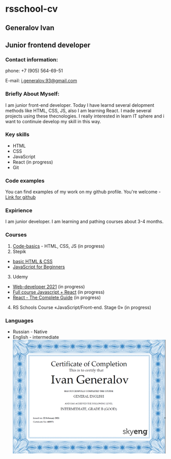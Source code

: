# rsschool-cv

## Generalov Ivan
## Junior frontend developer

### Contact information:

phone: +7 (905) 564-69-51


E-mail: i.generalov.93@gmail.com

### Briefly About Myself:

I am junior front-end developer. Today I have learnd several delopment methods like HTML, CSS, JS, also I am learning React. I made several projects using these thecnologies. I really interested in learn IT sphere and i want to continuie develop my skill in this way.

### Key skills

* HTML
* CSS
* JavaScript
* React (in progress)
* Git

### Code examples

You can find examples of my work on my github profile. You're welcome - [Link for github](https://github.com/Gerian1993?tab=repositories)


### Expirience 

I am junior developer. I am learning and pathing courses about 3-4 months.

### Courses

1. [Code-basics](https://ru.code-basics.com) - HTML, CSS, JS (in progress)
2. Stepik 
* [basic HTML & CSS](https://stepik.org/course/52164/syllabus)
* [JavaScript for Beginners](https://stepik.org/course/3432/syllabus)
3. Udemy
* [Web-developer 2021](https://www.udemy.com/course/webdeveloper/) (in progress) 
* [Full course Javascript + React](https://www.udemy.com/course/javascript_full/) (in progress)
* [React - The Complete Guide](https://www.udemy.com/course/react-the-complete-guide-incl-redux/) (in progress)
4. RS Schools Course «JavaScript/Front-end. Stage 0» (in progress)

### Languages

* Russian - Native
* English - intermediate
![English-certificate](img\certificate.PNG)



